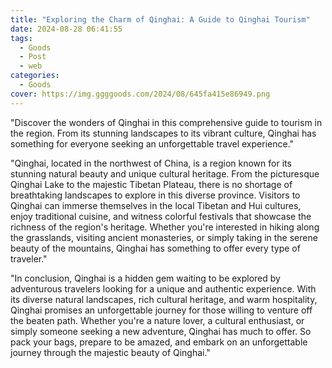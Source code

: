 ```yaml
---
title: "Exploring the Charm of Qinghai: A Guide to Qinghai Tourism"
date: 2024-08-28 06:41:55
tags:
  - Goods
  - Post
  - web
categories:
  - Goods
cover: https://img.ggggoods.com/2024/08/645fa415e86949.png
---
```


"Discover the wonders of Qinghai in this comprehensive guide to tourism in the region. From its stunning landscapes to its vibrant culture, Qinghai has something for everyone seeking an unforgettable travel experience."

"Qinghai, located in the northwest of China, is a region known for its stunning natural beauty and unique cultural heritage. From the picturesque Qinghai Lake to the majestic Tibetan Plateau, there is no shortage of breathtaking landscapes to explore in this diverse province. Visitors to Qinghai can immerse themselves in the local Tibetan and Hui cultures, enjoy traditional cuisine, and witness colorful festivals that showcase the richness of the region's heritage. Whether you're interested in hiking along the grasslands, visiting ancient monasteries, or simply taking in the serene beauty of the mountains, Qinghai has something to offer every type of traveler."

"In conclusion, Qinghai is a hidden gem waiting to be explored by adventurous travelers looking for a unique and authentic experience. With its diverse natural landscapes, rich cultural heritage, and warm hospitality, Qinghai promises an unforgettable journey for those willing to venture off the beaten path. Whether you're a nature lover, a cultural enthusiast, or simply someone seeking a new adventure, Qinghai has much to offer. So pack your bags, prepare to be amazed, and embark on an unforgettable journey through the majestic beauty of Qinghai."
